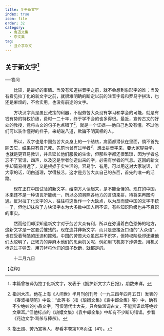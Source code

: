 ```yaml
---
title: 关于新文字
index: true
icon: file
order: 32
category:
  - 鲁迅文集
  - 杂文集
tag:  
  - 且介亭杂文
---
```


## 关于新文字[^①]

──答问

　　比较，是最好的事情。当没有知道拼音字之前，就不会想到象形字的难；当没有看见拉丁化的新文字之前，就很难明确的断定以前的注音字母和罗马字拼法，也还是麻烦的，不合实用，也没有前途的文字。

　　方块汉字真是愚民政策的利器，不但劳苦大众没有学习和学会的可能，就是有钱有势的特权阶级，费时一二十年，终于学不会的也多得很。最近，宣传古文的好处的教授，竟将古文的句子也点错了[^②]，就是一个证据──他自己也没有懂。不过他们可以装作懂得的样子，来胡说八道，欺骗不明真相的人。

　　所以，汉字也是中国劳苦大众身上的一个结核，病菌都潜伏在里面，倘不首先除去它，结果只有自己死。先前也曾有过学者[^③]，想出拼音字来，要大家容易学，也就是更容易教训，并且延长他们服役的生命，但那些字都还很繁琐，因为学者总忘不了官话，四声，以及这是学者创造出来的字，必需有学者的气息。这回的新文字却简易得远了，又是根据于实生活的，容易学、有用，可以用这对大家说话，听大家的话，明白道理，学得技艺，这才是劳苦大众自己的东西，首先的唯一的活路。

　　现在正在中国试验的新文字，给南方人读起来，是不能全懂的。现在的中国，本来还不是一种语言所能统一，所以必须另照各地方的言语来拼，待将来再图沟通。反对拉丁化文字的人，往往将这当作一个大缺点，以为反而使中国的文字不统一了，但他却抹杀了方块汉字本为大多数中国人所不识，有些知识阶级也并不真识的事实。

　　然而他们却深知道新文字对于劳苦大众有利，所以在弥漫着白色恐怖的地方，这新文字是一定要受摧残的。现在连并非新文字，而只是更接近口语的“大众语”，也在受着苛酷的压迫和摧残。中国的劳苦大众虽然并不识字，但特权阶级却还嫌他们太聪明了，正竭力的弄麻木他们的思索机关呢，例如用飞机掷下炸弹去，用机关枪送过子弹去，用刀斧将他们的颈子砍断，就都是的。

　　十二月九日

【注释】

[^①]:本篇曾被译为拉丁化新文字，发表于《拥护新文字六日报》，期数未详。

[^②]:指刘大杰。他在上海《人间世》半月刊创刊号（一九三四年四月五日）发表的《春波楼随笔》中说：“此等书（指《琅嬛文集》《袁中郎全集》等）中，确有不少绝妙的小品文字，可恨清代士大夫，只会做滥调古文，不能赏识此等绝妙文章耳。”但他标点的《琅嬛文集》《袁中郎全集》中却有不少断句错误。参看《花边文学·骂杀与捧杀》。

[^③]:指王照、劳乃宣等人，参看本卷第108页注〔41〕。
